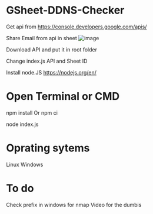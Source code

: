 # GSheet-DDNS-Checker

Get api from https://console.developers.google.com/apis/

Share Email from api in sheet ![image](https://user-images.githubusercontent.com/29134216/109919567-d7a04980-7c86-11eb-81d4-709109d1b388.png)

Download API and put it in root folder

Change index.js API and Sheet ID




Install node.JS https://nodejs.org/en/

# Open Terminal or CMD

npm install Or npm ci

node index.js

# Oprating sytems 
Linux 
Windows

# To do
Check prefix in windows for nmap
Video for the dumbis 
